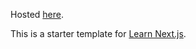 Hosted [here](https://nextjs-blog-hkj2uv0fr-chrismathew05.vercel.app).

This is a starter template for [Learn Next.js](https://nextjs.org/learn).